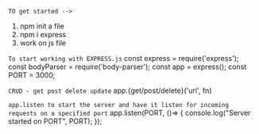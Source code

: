 `TO get started -->`
1. npm init a file 
2. npm i express
3. work on js file

`To start working with EXPRESS.js`
const express = require('express');
const bodyParser = require('body-parser');
const app = express();
const PORT = 3000;

`CRUD - get post delete update`
app.{get/post/delete}('url', fn)

`app.listen to start the server and have it listen for incoming requests on a specified port`
app.listen(PORT, ()=> {
    console.log("Server started on PORT", PORT);
});

